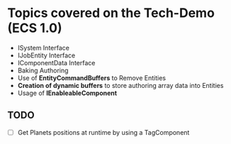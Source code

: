 ﻿# Topics covered on the Tech-Demo (ECS 1.0)

- ISystem Interface
- IJobEntity Interface
- IComponentData Interface
- Baking Authoring
- Use of **EntityCommandBuffers** to Remove Entities
- **Creation of dynamic buffers** to store authoring array data into Entities
- Usage of **IEnableableComponent**

## TODO

- [ ] Get Planets positions at runtime by using a TagComponent

